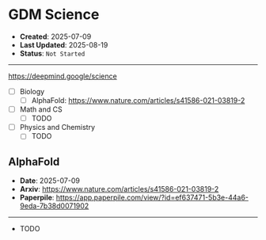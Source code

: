 # GDM Science

- **Created**: 2025-07-09
- **Last Updated**: 2025-08-19
- **Status**: `Not Started`

---

<https://deepmind.google/science>

- [ ] Biology
  - [ ] AlphaFold: <https://www.nature.com/articles/s41586-021-03819-2>
- [ ] Math and CS
  - [ ] TODO
- [ ] Physics and Chemistry
  - [ ] TODO

## AlphaFold

- **Date**: 2025-07-09
- **Arxiv**: <https://www.nature.com/articles/s41586-021-03819-2>
- **Paperpile**: <https://app.paperpile.com/view/?id=ef637471-5b3e-44a6-9eda-7b38d0071902>

---

- TODO
